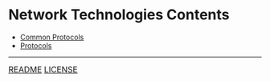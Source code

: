 # Network Technologies Contents
- [Common Protocols](Common%20Protocols.md)
- [Protocols](Protocols.md)

---
<font size=3>[README](README.md)
[LICENSE](LICENSE)</font>